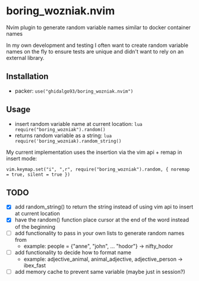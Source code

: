 # boring_wozniak.nvim

Nvim plugin to generate random variable names similar to docker container names

In my own development and testing I often want to create random variable names on the fly to ensure
tests are unique and didn't want to rely on an external library.

## Installation

- packer: `use("ghidalgo93/boring_wozniak.nvim")`

## Usage

- insert random variable name at current location: `lua require("boring_wozniak").random()`
- returns random variable as a string: `lua require('boring_wozniak).random_string()`

My current implementation uses the insertion via the vim api + remap in insert mode:

```
vim.keymap.set("i", ",r", require("boring_wozniak").random, { noremap = true, silent = true })
```

## TODO

- [x] add random_string() to return the string instead of using vim api to insert at current location
- [x] have the random() function place cursor at the end of the word instead of the beginning
- [ ] add functionality to pass in your own lists to generate random names from
  - example: people = {"anne", "john", ... "hodor"} -> nifty_hodor
- [ ] add functionality to decide how to format name
  - example: adjective_animal, animal_adjective, adjective_person -> ibex_fast
- [ ] add memory cache to prevent same variable (maybe just in session?)
